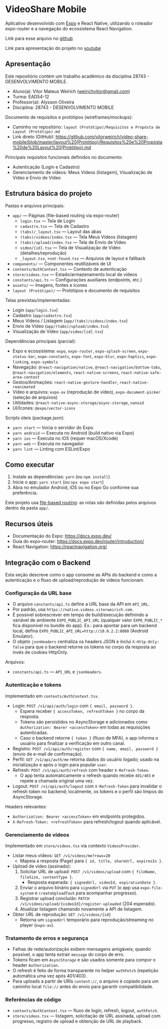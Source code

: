 # VideoShare Mobile

Aplicativo desenvolvido com [Expo](https://expo.dev) e React Native, utilizando o roteador expo-router e a navegação do ecossistema React Navigation.

Link para esse arquivo no [github](https://github.com/vitorweirich/video-share-mobile)

Link para apresentação do projeto no [youtube](https://www.youtube.com/watch?v=enwT61He6Dw)

## Apresentação

Este repositório contém um trabalho acadêmico da disciplina 28743 - DESENVOLVIMENTO MOBILE.

- Aluno(a): Vitor Mateus Weirich (weirichvitor@gmail.com)
- Turma: EAD54-12
- Professor(a): Alysson Oliveira
- Disciplina: 28743 - DESENVOLVIMENTO MOBILE

Documento de requisitos e protótipos (wireframes/mockups):

- Caminho no repositório: `layout (Protótipo)/Requisitos e Propósta de Layout (Protótipo).md`
- Link direto (GitHub): https://github.com/vitorweirich/video-share-mobile/blob/master/layout%20(Protótipo)/Requisitos%20e%20Propósta%20de%20Layout%20(Protótipo).md

Principais requisitos funcionais definidos no documento:

- Autenticação (Login e Cadastro)
- Gerenciamento de vídeos: Meus Vídeos (listagem), Visualização de Vídeo e Envio de Vídeo

## Estrutura básica do projeto

Pastas e arquivos principais:

- `app/` — Páginas (file-based routing via expo-router)
  - `login.tsx` — Tela de Login
  - `cadastro.tsx` — Tela de Cadastro
  - `(tabs)/_layout.tsx` — Layout das abas
  - `(tabs)/videos/index.tsx` — Tela Meus Vídeos (listagem)
  - `(tabs)/upload/index.tsx` — Tela de Envio de Vídeo
  - `video/[id].tsx` — Tela de Visualização de Vídeo (detalhes/reprodução)
  - `_layout.tsx`, `+not-found.tsx` — Arquivos de layout e fallback
- `components/` — Componentes reutilizáveis de UI
- `contexts/AuthContext.tsx` — Contexto de autenticação
- `store/videos.tsx` — Estado/armazenamento local de vídeos
- `constants/api.ts` — Configurações auxiliares (endpoints, etc.)
- `assets/` — Imagens, fontes e ícones
- `layout (Protótipo)/` — Protótipos e documento de requisitos

Telas previstas/implementadas:

- Login (`app/login.tsx`)
- Cadastro (`app/cadastro.tsx`)
- Meus Vídeos / Listagem (`app/(tabs)/videos/index.tsx`)
- Envio de Vídeo (`app/(tabs)/upload/index.tsx`)
- Visualização de Vídeo (`app/video/[id].tsx`)

Dependências principais (parcial):

- Expo e ecossistema: `expo`, `expo-router`, `expo-splash-screen`, `expo-status-bar`, `expo-constants`, `expo-font`, `expo-blur`, `expo-haptics`, `expo-linking`, `expo-symbols`
- Navegação: `@react-navigation/native`, `@react-navigation/bottom-tabs`, `@react-navigation/elements`, `react-native-screens`, `react-native-safe-area-context`
- Gestos/Animações: `react-native-gesture-handler`, `react-native-reanimated`
- Vídeo e arquivos: `expo-av` (reprodução de vídeo), `expo-document-picker` (seleção de arquivos)
- Utilidades: `@react-native-async-storage/async-storage`, `nanoid`
- UI/Ícones: `@expo/vector-icons`

Scripts úteis (package.json):

- `yarn start` — Inicia o servidor do Expo
- `yarn android` — Executa no Android (build nativo via Expo)
- `yarn ios` — Executa no iOS (requer macOS/Xcode)
- `yarn web` — Executa no navegador
- `yarn lint` — Linting com ESLint/Expo

## Como executar

1. Instale as dependências: `yarn` (ou `npm install`)
2. Inicie o app: `yarn start` (ou `npx expo start`)
3. Abra no emulador Android, iOS ou no Expo Go conforme sua preferência.

Este projeto usa [file-based routing](https://docs.expo.dev/router/introduction): as rotas são definidas pelos arquivos dentro da pasta `app/`.

## Recursos úteis

- Documentação do Expo: https://docs.expo.dev/
- Guia do expo-router: https://docs.expo.dev/router/introduction/
- React Navigation: https://reactnavigation.org/

## Integração com o Backend

Esta seção descreve como o app consome as APIs do backend e como a autenticação e o fluxo de upload/reprodução de vídeos funcionam.

### Configuração da URL base

- O arquivo `constants/api.ts` define a URL base da API em `API_URL`.
- Por padrão, usa `https://native.videos.vitorweirich.com`.
- É possível sobrescrever em tempo de build/execução definindo a variável de ambiente `EXPO_PUBLIC_API_URL` (qualquer valor `EXPO_PUBLIC_*` fica disponível no bundle do app). Ex.: para apontar para um backend local, defina `EXPO_PUBLIC_API_URL=http://10.0.2.2:8080` (Android Emulator).
- O objeto `jsonHeaders` centraliza os headers JSON e inclui `X-Http-Only: false` para que o backend retorne os tokens no corpo da resposta ao invés de cookies HttpOnly.

Arquivos:

- `constants/api.ts` — `API_URL` e `jsonHeaders`.

### Autenticação e tokens

Implementado em `contexts/AuthContext.tsx`.

- Login: `POST /v1/api/auth/login` com `{ email, password }`.
  - Espera receber `{ accessToken, refreshToken }` no corpo da resposta.
  - Tokens são persistidos no AsyncStorage e adicionados como `Authorization: Bearer <accessToken>` em todas as requisições autenticadas.
  - Caso o backend retorne `{ token }` (fluxo de MFA), o app informa o usuário para finalizar a verificação em outro canal.
- Registro: `POST /v1/api/auth/register` com `{ name, email, password }` (envio de e-mail de confirmação).
- Perfil: `GET /v1/api/auth/me` retorna dados do usuário logado; usado na inicialização e após o login para popular `user`.
- Refresh: `POST /v1/api/auth/refresh` com header `X-Refresh-Token`.
  - O app tenta automaticamente o refresh quando recebe `401/403` e repete a chamada original uma vez.
- Logout: `POST /v1/api/auth/logout` com `X-Refresh-Token` para invalidar o refresh token no backend; localmente, os tokens e o perfil são limpos do AsyncStorage.

Headers relevantes:

- `Authorization: Bearer <accessToken>` em endpoints protegidos.
- `X-Refresh-Token: <refreshToken>` para refresh/logout quando aplicável.

### Gerenciamento de vídeos

Implementado em `store/videos.tsx` via contexto `VideosProvider`.

- Listar meus vídeos: `GET /v1/videos/me?rows=20`
  - Mapeia a resposta (Page<VideoDTO>) para `{ id, title, shareUrl, expiresIn }`.
- Upload de vídeo (assinado):
  1. Solicitar URL de upload: `POST /v1/videos/upload` com `{ fileName, fileSize, contentType }`.
     - Resposta esperada: `{ signedUrl, videoId, expirationDate }`.
  2. Enviar o arquivo binário para `signedUrl` via `PUT` (o app usa `expo-file-system` e `createUploadTask` para acompanhar progresso).
  3. Registrar upload concluído: `PATCH /v1/videos/upload/{videoId}/register-uploaded` (204 esperado).
  4. Atualizar listagem chamando novamente a API de listagem.
- Obter URL de reprodução: `GET /v1/videos/{id}`
  - Retorna um `signedUrl` temporário para reprodução/streaming no player (`expo-av`).

### Tratamento de erros e segurança

- Falhas de rede/autorização exibem mensagens amigáveis; quando possível, o app tenta extrair `message` do corpo de erro.
- Tokens ficam em `AsyncStorage` e são usados somente para compor o header `Authorization`.
- O refresh é feito de forma transparente no helper `authFetch` (repetição automática uma vez após 401/403).
- Para uploads a partir de URIs `content://`, o arquivo é copiado para um caminho local `file://` antes do envio para garantir compatibilidade.

### Referências de código

- `contexts/AuthContext.tsx` — fluxo de login, refresh, logout, `authFetch`.
- `store/videos.tsx` — listagem, solicitação de URL assinada, upload com progresso, registro de upload e obtenção de URL de playback.
